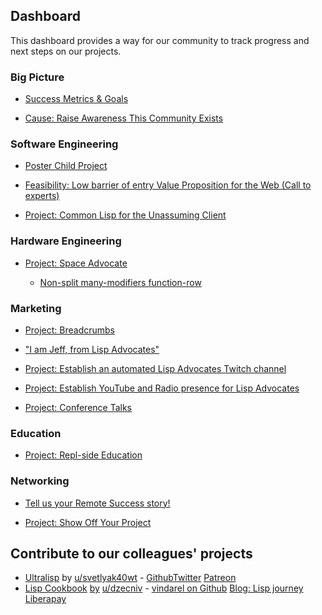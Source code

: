 ## Dashboard

This dashboard provides a way for our community to track progress and next steps on our projects.

### Big Picture
- [Success Metrics & Goals](https://www.reddit.com/r/lispadvocates/comments/fi89ne/success_metrics_goals/)

- [Cause: Raise Awareness This Community Exists](https://www.reddit.com/r/lispadvocates/comments/fhway7/cause_raise_awareness_this_community_exists/)

### Software Engineering
- [Poster Child Project](https://www.reddit.com/r/lispadvocates/comments/fid0pn/poster_child_project/)

- [Feasibility: Low barrier of entry Value Proposition for the Web (Call to experts)](https://www.reddit.com/r/lispadvocates/comments/fib2jj/feasibility_low_barrier_of_entry_value/)

- [Project: Common Lisp for the Unassuming Client](https://www.reddit.com/r/lispadvocates/comments/fje57v/project_common_lisp_for_the_unassuming_client/)

### Hardware Engineering
- [Project: Space Advocate](https://www.reddit.com/r/lispadvocates/comments/fkcj0s/project_space_advocate/)

   - [Non-split many-modifiers function-row](https://www.reddit.com/r/lispadvocates/comments/fkij0w/keyboard_designer/)

### Marketing
- [Project: Breadcrumbs](https://www.reddit.com/r/lispadvocates/comments/fljwui/project_breadcrumbs/)

- ["I am Jeff, from Lisp Advocates"](https://www.reddit.com/r/lispadvocates/comments/fieoeb/i_am_jeff_from_lisp_advocates/)

- [Project: Establish an automated Lisp Advocates Twitch channel](https://www.reddit.com/r/lispadvocates/comments/fio3z9/project_establish_an_automated_lisp_advocates/)

- [Project: Establish YouTube and Radio presence for Lisp Advocates](https://www.reddit.com/r/lispadvocates/comments/fiuz6m/project_establish_youtube_and_radio_presence_for/)

- [Project: Conference Talks](https://www.reddit.com/r/lispadvocates/comments/fiw75t/project_conference_talks/)

### Education
- [Project: Repl-side Education](https://www.reddit.com/r/lispadvocates/comments/fk40fg/project_replside_education/)

### Networking
- [Tell us your Remote Success story!](https://www.reddit.com/r/lispadvocates/comments/ficdvx/tell_us_you_remote_success_story/)

- [Project: Show Off Your Project](https://www.reddit.com/r/lispadvocates/comments/flkkue/project_show_off_your_project/)

## Contribute to our colleagues' projects
- [Ultralisp](https://ultralisp.org/) by [u/svetlyak40wt](https://reddit.com/u/svetlyak40wt) - [Github](https://github.com/svetlyak40wt)[Twitter](https://twitter.com/svetlyak40wt/) [Patreon](https://www.patreon.com/ultralisp)
- [Lisp Cookbook](http://lispcookbook.github.io/cl-cookbook/) [by](https://github.com/LispCookbook/cl-cookbook/graphs/contributors) [u/dzecniv](https://reddit.com/u/dzecniv) - [vindarel on Github](https://github.com/vindarel) [Blog: Lisp journey](https://lisp-journey.gitlab.io/) [Liberapay](https://liberapay.com/vindarel/)
